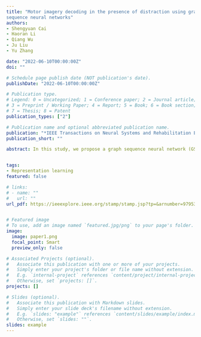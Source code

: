 ```yaml
---
title: "Motor imagery decoding in the presence of distraction using graph
sequence neural networks"
authors:
- Shengyuan Cai
- Haoran Li
- Qiang Wu
- Ju Liu
- Yu Zhang

date: "2022-06-10T00:00:00Z"
doi: ""

# Schedule page publish date (NOT publication's date).
publishDate: "2022-06-10T00:00:00Z"

# Publication type.
# Legend: 0 = Uncategorized; 1 = Conference paper; 2 = Journal article;
# 3 = Preprint / Working Paper; 4 = Report; 5 = Book; 6 = Book section;
# 7 = Thesis; 8 = Patent
publication_types: ["2"]

# Publication name and optional abbreviated publication name.
publication: "*IEEE Transactions on Neural Systems and Rehabilitation Engineering, 30*(1716-1726)"
publication_short: ""

abstract: In this study, we propose a graph sequence neural network (GSNN) to accurately decode patterns of motor imagery from electroencephalograms (EEGs) in the presence of distractions. GSNN aims to build subgraphs by exploiting biological topologies among brain regions to capture local and global relationships across characteristic channels. Specifically, we model the similarity between pairwise EEG channels by the adjacency matrix of the graph sequence neural network. In addition, we propose a node domain attention selection network in which the connection and sparsity of the adjacency matrix can be adjusted dynamically according to the EEG signals acquired from different subjects. Extensive experiments on the public Berlin-distraction dataset show that in most experimental settings, our model performs considerably better than the state-of-the-art models. Moreover, comparative experiments indicate that our proposed node domain attention selection network plays a crucial role in improving the sensibility and adaptability of the GSNN model. The results show that the GSNN algorithm obtained superior classification accuracy (The average value of Recall, Precision, and F-score were 80.44%, 81.07% and 80.54%) compared to the state-of-the-art models. Finally, in the process of extracting the intermediate results, the relationships between important brain regions and channels were revealed to different influences in distraction themes.


tags:
- Representation learning
featured: false

# links:
# - name: ""
#   url: ""
url_pdf: https://ieeexplore.ieee.org/stamp/stamp.jsp?tp=&arnumber=9795322


# Featured image
# To use, add an image named `featured.jpg/png` to your page's folder. 
image:
  image: paper1.png
  focal_point: Smart
  preview_only: false

# Associated Projects (optional).
#   Associate this publication with one or more of your projects.
#   Simply enter your project's folder or file name without extension.
#   E.g. `internal-project` references `content/project/internal-project/index.md`.
#   Otherwise, set `projects: []`.
projects: []

# Slides (optional).
#   Associate this publication with Markdown slides.
#   Simply enter your slide deck's filename without extension.
#   E.g. `slides: "example"` references `content/slides/example/index.md`.
#   Otherwise, set `slides: ""`.
slides: example
---
```


